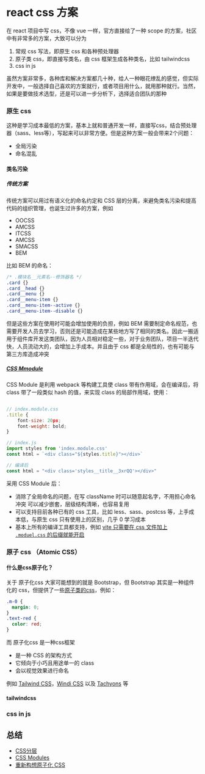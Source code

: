 # react css 方案

在 react 项目中写 css，不像 vue 一样，官方直接给了一种 scope 的方案，社区中有非常多的方案，大致可以分为

1. 常规 css 写法，即原生 css 和各种预处理器
2. 原子类 css，即直接写类名，由 css 框架生成各种类名，比如 tailwindcss
3. css in js

虽然方案非常多，各种库和解决方案都几十种，给人一种眼花缭乱的感觉，但实际开发中，一般选择自己喜欢的方案就行，或者项目用什么，就用那种就行。当然，如果是要做技术选型，还是可以进一步分析下，选择适合团队的那种

### 原生 css

这种是学习成本最低的方案，基本上就和普通开发一样，直接写css，结合预处理器（sass、less等），写起来可以非常方便。但是这种方案一般会带来2个问题：

- 全局污染
- 命名混乱

#### 类名污染

##### 传统方案

传统方案可以用过有语义化的命名约定和 CSS 层的分离，来避免类名污染和提高代码的组织管理，也诞生过许多的方案，例如

- OOCSS
- AMCSS
- ITCSS
- AMCSS
- SMACSS
- BEM

比如 BEM 的命名：

```css
/* .模块名__元素名--修饰器名 */
.card {}
.card__head {}
.card__menu {}
.card__menu-item {}
.card__menu-item--active {}
.card__menu-item--disable {}
```

但是这些方案在使用时可能会增加使用的负担，例如 BEM 需要制定命名规范，也需要开发人员去学习，否则还是可能造成在某些地方写了相同的类名。因此一搬适用于组件库开发这类团队，因为人员相对稳定一些，对于业务团队，项目一半迭代快，人员流动大的，会增加上手成本。并且由于 css 都是全局性的，也有可能与第三方库造成冲突

##### [CSS Mmodule](https://github.com/css-modules/css-modules)

CSS Module 是利用 webpack 等构建工具使 class 带有作用域，会在编译后，将 class 带了一段类似 hash 的值，来实现 class 的局部作用域，使用：

```jsx

// index.module.css
.title {
    font-size: 20px;
    font-weight: bold;
}

// index.js
import styles from 'index.module.css'
const html = `<div class="${styles.title}"></div>`

// 编译后
const html = "<div class='styles__title__3xrQQ'></div>"
```

采用 CSS Module 后：

- 消除了全局命名的问题，在写 className 时可以随意起名字，不用担心命名冲突
  可以减少嵌套，层级结构清晰，也容易复用
- 可以支持目前各种已有的 css 工具，比如 less、sass、postcss 等，上手成本低，与原生 css 只有使用上的区别，几乎 0 学习成本
- 基本上所有的编译工具都支持，例如 [vite 只需要在 css 文件加上 `.moduel.css` 的后缀就能开启](https://vitejs.dev/guide/features.html#css-modules)

### 原子 css （Atomic CSS）

#### 什么是css原子化？

关于 原子化css 大家可能想到的就是 Bootstrap，但 Bootstrap 其实是一种组件化的 css，但提供了一些[原子类的css](https://getbootstrap.com/docs/5.1/utilities/api/#api-explained)，例如：

```css
.m-0 {
  margin: 0;
}
.text-red {
  color: red;
}
```

而 原子化css 是一种css框架

- 是一种 CSS 的架构方式
- 它倾向于小巧且用途单一的 class
- 会以视觉效果进行命名

例如 [Tailwind CSS](https://tailwindcss.com/)，[Windi CSS](https://cn.windicss.org/) 以及 [Tachyons](https://tachyons.io/) 等

#### tailwindcss

### css in js

## 总结

- [CSS分层](https://www.w3cplus.com/css/css-layers.html)
- [CSS Modules](https://glenmaddern.com/articles/css-modules)
- [重新构想原子化 CSS](https://antfu.me/posts/reimagine-atomic-css-zh)
